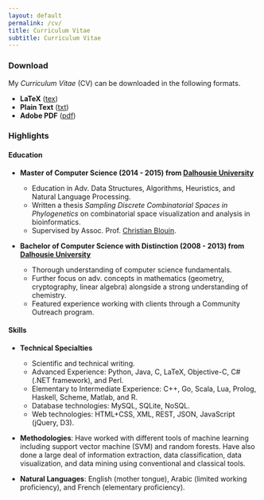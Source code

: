 ```yaml
---
layout: default
permalink: /cv/
title: Curriculum Vitae
subtitle: Curriculum Vitae
---
```


### Download

My *Curriculum Vitae* (CV) can be downloaded in the following formats.

  - **LaTeX** ([tex](/cv/cv.tex))
  - **Plain Text** ([txt](/cv/cv.txt))
  - **Adobe PDF** ([pdf](/cv/cv.pdf))

### Highlights

#### Education

  - **Master of Computer Science (2014 - 2015) from [Dalhousie University](http://dal.ca)** 

    - Education in Adv. Data Structures, Algorithms, Heuristics, and Natural Language Processing.
    - Written a thesis *Sampling Discrete Combinatorial Spaces in Phylogenetics* on combinatorial space visualization and analysis in bioinformatics.
    - Supervised by Assoc. Prof. [Christian Blouin](mailto:cblouin@cs.dal.ca).

  - **Bachelor of Computer Science with Distinction (2008 - 2013) from [Dalhousie University](http://dal.ca)**

    - Thorough understanding of computer science fundamentals.
    - Further focus on adv. concepts in mathematics (geometry, cryptography, linear algebra) alongside a strong understanding of chemistry.
    - Featured experience working with clients through a Community Outreach program.

#### Skills

  - **Technical Specialties**

    - Scientific and technical writing.
    - Advanced Experience: Python, Java, C, LaTeX, Objective-C, C# (.NET framework), and Perl.
    - Elementary to Intermediate Experience: C++, Go, Scala, Lua, Prolog, Haskell, Scheme, Matlab, and R.
    - Database technologies: MySQL, SQLite, NoSQL.
    - Web technologies: HTML+CSS, XML, REST, JSON, JavaScript (jQuery, D3). 

  - **Methodologies**: Have worked with different tools of machine learning including support vector machine (SVM) and random forests. Have also done a large deal of information extraction, data classification, data visualization, and data mining using conventional and classical tools.

  - **Natural Languages**: English (mother tongue), Arabic (limited working proficiency), and French (elementary proficiency).
